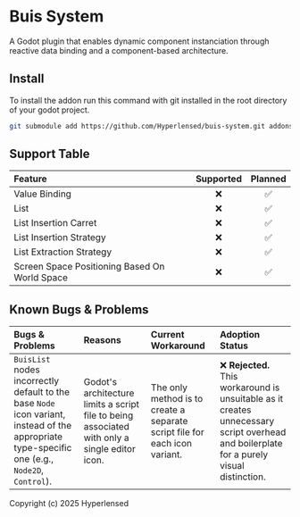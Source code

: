 # Buis System

A Godot plugin that enables dynamic component instanciation through reactive data binding and a component-based architecture.

## Install

To install the addon run this command with git installed in the root directory of your godot project.
```bash
git submodule add https://github.com/Hyperlensed/buis-system.git addons/Hyperlensed/buis-system
```

## Support Table

| Feature                                       | Supported | Planned |
|:----------------------------------------------|:---------:|:-------:|
| Value Binding                                 | ❌        | ✅      |
| List                                          | ❌        | ✅      |
| List Insertion Carret                         | ❌        | ✅      |
| List Insertion Strategy                       | ❌        | ✅      |
| List Extraction Strategy                      | ❌        | ✅      |
| Screen Space Positioning Based On World Space | ❌        | ✅      |

## Known Bugs & Problems

| Bugs & Problems                                                                                                                | Reasons                                                                       | Current Workaround                                                       | Adoption Status                                                                                                                              |
|:-------------------------------------------------------------------------------------------------------------------------------|:------------------------------------------------------------------------------|:-------------------------------------------------------------------------|:---------------------------------------------------------------------------------------------------------------------------------------------|
| `BuisList` nodes incorrectly default to the base `Node` icon variant, instead of the appropriate type-specific one (e.g., `Node2D`, `Control`). | Godot's architecture limits a script file to being associated with only a single editor icon. | The only method is to create a separate script file for each icon variant. | ❌ **Rejected.** This workaround is unsuitable as it creates unnecessary script overhead and boilerplate for a purely visual distinction. |

Copyright (c) 2025 Hyperlensed
